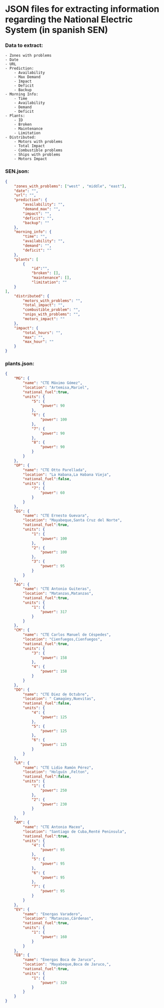 #  JSON files for extracting information regarding the National Electric System (in spanish SEN)

### Data to extract:
    - Zones with problems
    - Date
    - URL
    - Prediction:
        - Availability
        - Max Demand
        - Impact
        - Deficit
        - Backup
    - Morning Info:
        - Time
        - Availability
        - Demand
        - Deficit
    - Plants:
        - ID
        - Broken
        - Maintenance
        - Limitation
    - Distributed:
        - Motors with problems
        - Total Impact
        - Combustible problems
        - Ships with problems
        - Motors Impact

### SEN.json:

```json
{
    "zones_with_problems": ["west" , "middle", "east"], 
    "date": "",
    "url": "", 
    "prediction": {
        "availability": "",  
        "demand_max": "",
        "impact": "",
        "deficit": "",
        "backup": ""
    },
    "morning_info": {
        "time": "", 
        "availability": "", 
        "demand": "", 
        "deficit": "" 
    }, 
    "plants": [
        {
            "id":"",
            "broken": [],
            "maintenance": [],
            "limitation": ""
    } 
],
    "distributed": {
        "motors_with_problems": "",
        "total_impact": "",
        "combustible_problem": "",
        "snips_with_problems": "",
        "motors_impact": ""
    },
    "impact": {
        "total_hours": "",
        "max": "",
        "max_hour": ""
    }
}
```

### plants.json:

```json
{
    "MG": {
        "name": "CTE Máximo Gómez",
        "location": "Artemisa,Mariel",
        "national_fuel":true,
        "units": {
            "5": {
                "power": 90
            },
            "6": {
                "power": 100
            },
            "7": {
                "power": 90
            },
            "8": {
                "power": 90
            }
        }
    },
    "OP": {
        "name": "CTE Otto Parellada",
        "location": "La Habana,La Habana Vieja",
        "national_fuel":false,
        "units": {
            "7": {
                "power": 60
            }
        }
    },
    "EG": {
        "name": "CTE Ernesto Guevara",
        "location": "Mayabeque,Santa Cruz del Norte",
        "national_fuel":true,
        "units": {
            "1": {
                "power": 100
            },
            "2": {
                "power": 100
            },
            "3": {
                "power": 95
            }
        }
    },
    "AG": {
        "name": "CTE Antonio Guiteras",
        "location": "Matanzas,Matanzas",
        "national_fuel":true,
        "units": {
            "1": {
                "power": 317
            }
        }
    },
    "CM": {
        "name": "CTE Carlos Manuel de Céspedes",
        "location": "Cienfuegos,Cienfuegos",
        "national_fuel":true,
        "units": {
            "3": {
                "power": 158
            },
            "4": {
                "power": 158
            }
        }
    },
    "DO": {
        "name": "CTE Diez de Octubre",
        "location": " Camagüey,Nuevitas",
        "national_fuel":false,
        "units": {
            "4": {
                "power": 125
            },
            "5": {
                "power": 125
            },
            "6": {
                "power": 125
            }
        }
    },
    "LR": {
        "name": "CTE Lidio Ramón Pérez",
        "location": "Holguín ,Felton",
        "national_fuel":false,
        "units": {
            "1": {
                "power": 250
            },
            "2": {
                "power": 230
            }
        }
    },
    "AM": {
        "name": "CTE Antonio Maceo",
        "location": "Santiago de Cuba,Renté Peninsula",
        "national_fuel":true,
        "units": {
            "4": {
                "power": 95
            },
            "5": {
                "power": 95
            },
            "6": {
                "power": 95
            },
            "7": {
                "power": 95
            }
        }
    },
    "EV": {
        "name": "Energas Varadero",
        "location": "Matanzas,Cárdenas",
        "national_fuel":true,
        "units": {
            "1": {
                "power": 160
            }
        }
    },
    "EB": {
        "name": "Energas Boca de Jaruco",
        "location": "Mayabeque,Boca de Jaruco,",
        "national_fuel":true,
        "units": {
            "1": {
                "power": 320
            }
        }
    }
}
```

